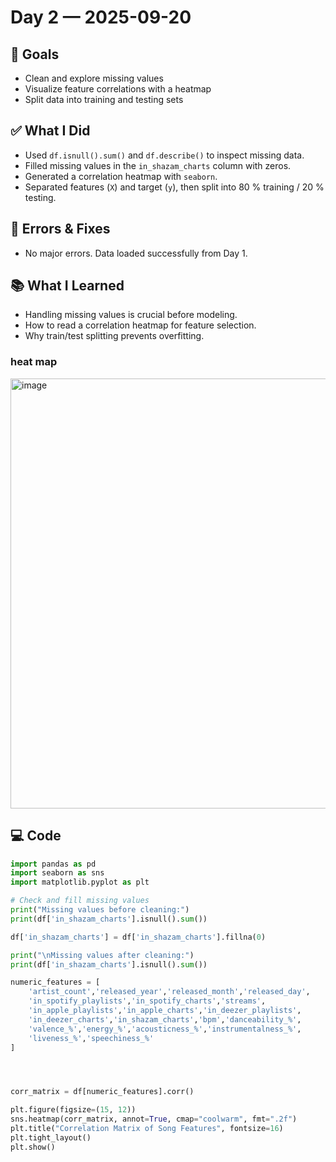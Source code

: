 # Day 2 — 2025-09-20

## 🎯 Goals
- Clean and explore missing values
- Visualize feature correlations with a heatmap
- Split data into training and testing sets

## ✅ What I Did
- Used `df.isnull().sum()` and `df.describe()` to inspect missing data.
- Filled missing values in the `in_shazam_charts` column with zeros.
- Generated a correlation heatmap with `seaborn`.
- Separated features (`X`) and target (`y`), then split into 80 % training / 20 % testing.

## 🐞 Errors & Fixes
- No major errors. Data loaded successfully from Day 1.

## 📚 What I Learned
- Handling missing values is crucial before modeling.
- How to read a correlation heatmap for feature selection.
- Why train/test splitting prevents overfitting.
### heat map
<img width="909" height="688" alt="image" src="https://github.com/user-attachments/assets/8a6943fd-d02a-476d-8bb7-abba97bcb1ca" />

## 💻 Code
```python
import pandas as pd
import seaborn as sns
import matplotlib.pyplot as plt

# Check and fill missing values
print("Missing values before cleaning:")
print(df['in_shazam_charts'].isnull().sum())

df['in_shazam_charts'] = df['in_shazam_charts'].fillna(0)

print("\nMissing values after cleaning:")
print(df['in_shazam_charts'].isnull().sum())

numeric_features = [
    'artist_count','released_year','released_month','released_day',
    'in_spotify_playlists','in_spotify_charts','streams',
    'in_apple_playlists','in_apple_charts','in_deezer_playlists',
    'in_deezer_charts','in_shazam_charts','bpm','danceability_%',
    'valence_%','energy_%','acousticness_%','instrumentalness_%',
    'liveness_%','speechiness_%'
]




corr_matrix = df[numeric_features].corr()

plt.figure(figsize=(15, 12))
sns.heatmap(corr_matrix, annot=True, cmap="coolwarm", fmt=".2f")
plt.title("Correlation Matrix of Song Features", fontsize=16)
plt.tight_layout()
plt.show()
